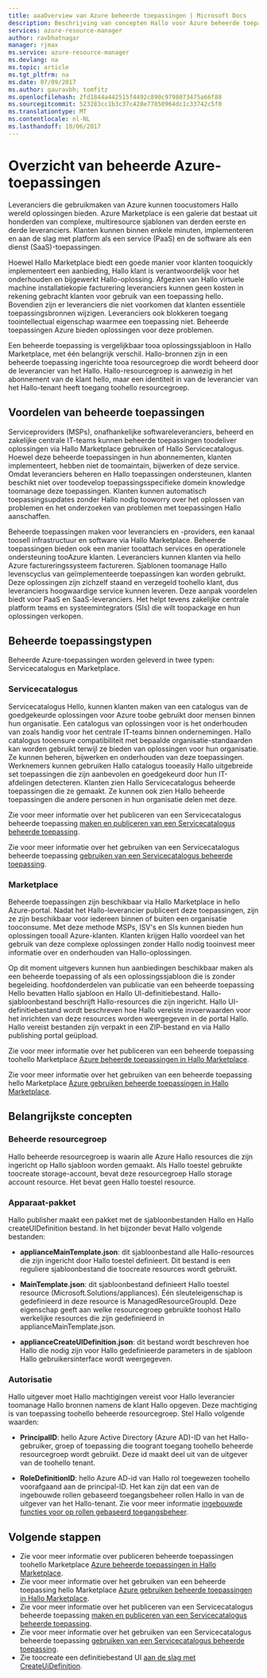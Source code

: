 ```yaml
---
title: aaaOverview van Azure beheerde toepassingen | Microsoft Docs
description: Beschrijving van concepten Hallo voor Azure beheerde toepassingen
services: azure-resource-manager
author: ravbhatnagar
manager: rjmax
ms.service: azure-resource-manager
ms.devlang: na
ms.topic: article
ms.tgt_pltfrm: na
ms.date: 07/09/2017
ms.author: gauravbh; tomfitz
ms.openlocfilehash: 2fd1844a442515f4492c890c9798073475a66f88
ms.sourcegitcommit: 523283cc1b3c37c428e77850964dc1c33742c5f0
ms.translationtype: MT
ms.contentlocale: nl-NL
ms.lasthandoff: 10/06/2017
---
```

# <a name="azure-managed-applications-overview"></a>Overzicht van beheerde Azure-toepassingen

Leveranciers die gebruikmaken van Azure kunnen toocustomers Hallo wereld oplossingen bieden. Azure Marketplace is een galerie dat bestaat uit honderden van complexe, multiresource sjablonen van derden eerste en derde leveranciers. Klanten kunnen binnen enkele minuten, implementeren en aan de slag met platform als een service (PaaS) en de software als een dienst (SaaS)-toepassingen. 

Hoewel Hallo Marketplace biedt een goede manier voor klanten tooquickly implementeert een aanbieding, Hallo klant is verantwoordelijk voor het onderhouden en bijgewerkt Hallo-oplossing. Afgezien van Hallo virtuele machine installatiekopie facturering leveranciers kunnen geen kosten in rekening gebracht klanten voor gebruik van een toepassing hello. Bovendien zijn er leveranciers die niet voorkomen dat klanten essentiële toepassingsbronnen wijzigen. Leveranciers ook blokkeren toegang toointellectual eigenschap waarmee een toepassing niet. Beheerde toepassingen Azure bieden oplossingen voor deze problemen. 

Een beheerde toepassing is vergelijkbaar tooa oplossingssjabloon in Hallo Marketplace, met één belangrijk verschil. Hallo-bronnen zijn in een beheerde toepassing ingerichte tooa resourcegroep die wordt beheerd door de leverancier van het Hallo. Hallo-resourcegroep is aanwezig in het abonnement van de klant hello, maar een identiteit in van de leverancier van het Hallo-tenant heeft toegang toohello resourcegroep.

## <a name="advantages-of-managed-applications"></a>Voordelen van beheerde toepassingen

Serviceproviders (MSPs), onafhankelijke softwareleveranciers, beheerd en zakelijke centrale IT-teams kunnen beheerde toepassingen toodeliver oplossingen via Hallo Marketplace gebruiken of Hallo Servicecatalogus. Hoewel deze beheerde toepassingen in hun abonnementen, klanten implementeert, hebben niet de toomaintain, bijwerken of deze service. Omdat leveranciers beheren en Hallo toepassingen ondersteunen, klanten beschikt niet over toodevelop toepassingsspecifieke domein knowledge toomanage deze toepassingen. Klanten kunnen automatisch toepassingsupdates zonder Hallo nodig tooworry over het oplossen van problemen en het onderzoeken van problemen met toepassingen Hallo aanschaffen.

Beheerde toepassingen maken voor leveranciers en -providers, een kanaal toosell infrastructuur en software via Hallo Marketplace. Beheerde toepassingen bieden ook een manier tooattach services en operationele ondersteuning tooAzure klanten. Leveranciers kunnen klanten via hello Azure factureringssysteem factureren. Sjablonen toomanage Hallo levenscyclus van geïmplementeerde toepassingen kan worden gebruikt. Deze oplossingen zijn zichzelf staand en verzegeld toohello klant, dus leveranciers hoogwaardige service kunnen leveren. Deze aanpak voordelen biedt voor PaaS en SaaS-leveranciers. Het helpt tevens zakelijke centrale platform teams en systeemintegrators (SIs) die wilt toopackage en hun oplossingen verkopen.

## <a name="managed-application-types"></a>Beheerde toepassingstypen
Beheerde Azure-toepassingen worden geleverd in twee typen: Servicecatalogus en Marketplace.
 
### <a name="service-catalog"></a>Servicecatalogus  

Servicecatalogus Hello, kunnen klanten maken van een catalogus van de goedgekeurde oplossingen voor Azure toobe gebruikt door mensen binnen hun organisatie. Een catalogus van oplossingen voor is het onderhouden van zoals handig voor het centrale IT-teams binnen ondernemingen. Hallo catalogus tooensure compatibiliteit met bepaalde organisatie-standaarden kan worden gebruikt terwijl ze bieden van oplossingen voor hun organisatie. Ze kunnen beheren, bijwerken en onderhouden van deze toepassingen. Werknemers kunnen gebruiken Hallo catalogus tooeasily Hallo uitgebreide set toepassingen die zijn aanbevolen en goedgekeurd door hun IT-afdelingen detecteren. Klanten zien Hallo Servicecatalogus beheerde toepassingen die ze gemaakt. Ze kunnen ook zien Hallo beheerde toepassingen die andere personen in hun organisatie delen met deze.
 
Zie voor meer informatie over het publiceren van een Servicecatalogus beheerde toepassing [maken en publiceren van een Servicecatalogus beheerde toepassing](managed-application-publishing.md).
 
Zie voor meer informatie over het gebruiken van een Servicecatalogus beheerde toepassing [gebruiken van een Servicecatalogus beheerde toepassing](managed-application-consumption.md).
 
### <a name="marketplace"></a>Marketplace

Beheerde toepassingen zijn beschikbaar via Hallo Marketplace in hello Azure-portal. Nadat het Hallo-leverancier publiceert deze toepassingen, zijn ze zijn beschikbaar voor iedereen binnen of buiten een organisatie tooconsume. Met deze methode MSPs, ISV's en SIs kunnen bieden hun oplossingen tooall Azure-klanten. Klanten krijgen Hallo voordeel van het gebruik van deze complexe oplossingen zonder Hallo nodig tooinvest meer informatie over en onderhouden van Hallo-oplossingen. 

Op dit moment uitgevers kunnen hun aanbiedingen beschikbaar maken als een beheerde toepassing of als een oplossingssjabloon die is zonder begeleiding. hoofdonderdelen van publicatie van een beheerde toepassing Hello bevatten Hallo sjabloon en Hallo UI-definitiebestand. Hallo-sjabloonbestand beschrijft Hallo-resources die zijn ingericht. Hallo UI-definitiebestand wordt beschreven hoe Hallo vereiste invoerwaarden voor het inrichten van deze resources worden weergegeven in de portal Hallo. Hallo vereist bestanden zijn verpakt in een ZIP-bestand en via Hallo publishing portal geüpload.
 
Zie voor meer informatie over het publiceren van een beheerde toepassing toohello Marketplace [Azure beheerde toepassingen in Hallo Marketplace](managed-application-author-marketplace.md).

Zie voor meer informatie over het gebruiken van een beheerde toepassing hello Marketplace [Azure gebruiken beheerde toepassingen in Hallo Marketplace](managed-application-consume-marketplace.md).

## <a name="key-concepts"></a>Belangrijkste concepten

### <a name="managed-resource-group"></a>Beheerde resourcegroep
Hallo beheerde resourcegroep is waarin alle Azure Hallo resources die zijn ingericht op Hallo sjabloon worden gemaakt. Als Hallo toestel gebruikte toocreate storage-account, bevat deze resourcegroep Hallo storage account resource. Het bevat geen Hallo toestel resource.

### <a name="appliance-package"></a>Apparaat-pakket
Hallo publisher maakt een pakket met de sjabloonbestanden Hallo en Hallo createUIDefinition bestand. In het bijzonder bevat Hallo volgende bestanden:

- **applianceMainTemplate.json**: dit sjabloonbestand alle Hallo-resources die zijn ingericht door Hallo toestel definieert. Dit bestand is een reguliere sjabloonbestand die toocreate resources wordt gebruikt.

- **MainTemplate.json**: dit sjabloonbestand definieert Hallo toestel resource (Microsoft.Solutions/appliances). Één sleuteleigenschap is gedefinieerd in deze resource is ManagedResourceGroupId. Deze eigenschap geeft aan welke resourcegroep gebruikte toohost Hallo werkelijke resources die zijn gedefinieerd in applianceMainTemplate.json.

- **applianceCreateUIDefinition.json**: dit bestand wordt beschreven hoe Hallo die nodig zijn voor Hallo gedefinieerde parameters in de sjabloon Hallo gebruikersinterface wordt weergegeven.

### <a name="authorization"></a>Autorisatie
Hallo uitgever moet Hallo machtigingen vereist voor Hallo leverancier toomanage Hallo bronnen namens de klant Hallo opgeven. Deze machtiging is van toepassing toohello beheerde resourcegroep. Stel Hallo volgende waarden:

- **PrincipalID**: hello Azure Active Directory (Azure AD)-ID van het Hallo-gebruiker, groep of toepassing die toogrant toegang toohello beheerde resourcegroep wordt gebruikt. Deze id maakt deel uit van de uitgever van de toohello tenant.

- **RoleDefinitionID**: hello Azure AD-id van Hallo rol toegewezen toohello voorafgaand aan de principal-ID. Het kan zijn dat een van de ingebouwde rollen gebaseerd toegangsbeheer rollen Hallo in van de uitgever van het Hallo-tenant. Zie voor meer informatie [ingebouwde functies voor op rollen gebaseerd toegangsbeheer](../active-directory/role-based-access-built-in-roles.md).

## <a name="next-steps"></a>Volgende stappen

* Zie voor meer informatie over publiceren beheerde toepassingen toohello Marketplace [Azure beheerde toepassingen in Hallo Marketplace](managed-application-author-marketplace.md).
* Zie voor meer informatie over het gebruiken van een beheerde toepassing hello Marketplace [Azure gebruiken beheerde toepassingen in Hallo Marketplace](managed-application-consume-marketplace.md).
* Zie voor meer informatie over het publiceren van een Servicecatalogus beheerde toepassing [maken en publiceren van een Servicecatalogus beheerde toepassing](managed-application-publishing.md).
* Zie voor meer informatie over het gebruiken van een Servicecatalogus beheerde toepassing [gebruiken van een Servicecatalogus beheerde toepassing](managed-application-consumption.md).
* Zie toocreate een definitiebestand UI [aan de slag met CreateUiDefinition](managed-application-createuidefinition-overview.md).
